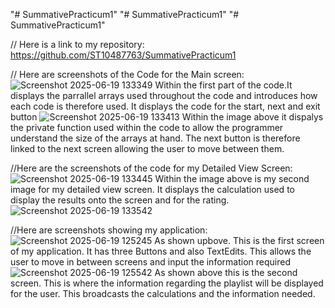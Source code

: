 "# SummativePracticum1" 
"# SummativePracticum1" 
"# SummativePracticum1" 

// Here is a link to my repository: https://github.com/ST10487763/SummativePracticum1

// Here are screenshots of the Code for the Main screen: 
![Screenshot 2025-06-19 133349](https://github.com/user-attachments/assets/deb0baeb-488a-4466-92e1-1cad2b1c0014)
Within the first part of the code.It displays the parrallel arrays used throughout the code and introduces how each code is therefore used. It displays the code for the start, next and exit button
![Screenshot 2025-06-19 133413](https://github.com/user-attachments/assets/39b8bdf3-5390-4763-bfb5-9d987ece9b87)
Within the image above it dispalys the private function used within the code to allow the programmer understand the size of the arrays at hand. The next button is therefore linked to the next screen allowing the user to move between them.

//Here are the screenshots of the code for my Detailed View Screen:
![Screenshot 2025-06-19 133445](https://github.com/user-attachments/assets/f718899e-8daa-4a3a-babe-3f1780e172e3)
Within the image above is my second image for my detailed view screen. It displays the calculation used to display the results onto the screen and for the rating. 
![Screenshot 2025-06-19 133542](https://github.com/user-attachments/assets/3cb09af9-f03c-453c-8a22-1e8e3076cf10)

//Here are screenshots showing my application: 
![Screenshot 2025-06-19 125245](https://github.com/user-attachments/assets/93a061e1-1847-447a-afc4-7e5292714a5f)
As shown upbove. This is the first screen of my application. It has three Buttons and also TextEdits. This allows the user to move in between screens and input the information required
![Screenshot 2025-06-19 125542](https://github.com/user-attachments/assets/1bd25bf0-8a9d-49c6-9cb8-c66025cd0059)
As shown above this is the second screen. This is where the information regarding the playlist will be displayed for the user. This broadcasts the calculations and the information needed. 
